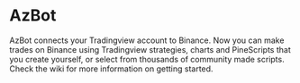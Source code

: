 # AzBot
AzBot connects your Tradingview account to Binance. Now you can make trades on Binance using Tradingview strategies, charts and PineScripts that you create yourself, or select from thousands of community made scripts. Check the wiki for more information on getting started.
